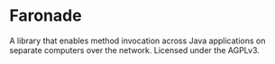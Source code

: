 # Faronade

A library that enables method invocation across Java applications on separate computers over the network. Licensed under the AGPLv3.
